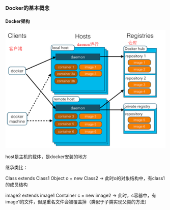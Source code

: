 ### Docker的基本概念

#### Docker架构

![](/assets/123e89ajdjak.png)

host是主机的载体，是docker安装的地方

继承类比：

Class  extends Class1    Object o = new Class2   -&gt; 此时o的对象结构中，有class1的成员结构

image2 extends image1   Container c = new image2 -&gt; 此时，c容器中，有image1的文件，但是重名文件会被覆盖掉（类似于子类实现父类的方法）

